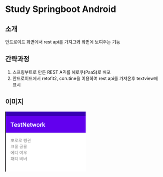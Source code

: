 # Study Springboot Android

## 소개
안드로이드 화면에서 rest api를 가지고와 화면에 보여주는 기능 

## 간략과정
1. 스프링부트로 만든 REST API를 헤로쿠(PaaS)로 배포
2. 안드로이드에서 retofit2, corutine을 이용하여 rest api를 가져온후 textview에 표시 

## 이미지
![](https://github.com/hj3437/study_springboot_android/blob/main/captures/image.png?raw=true)
